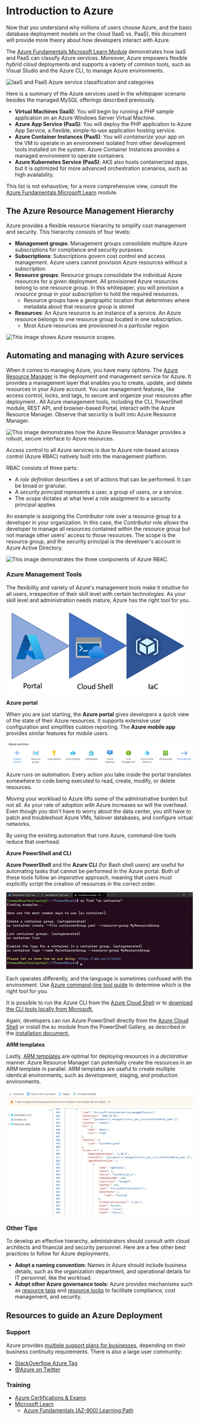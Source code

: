 # Introduction to Azure

Now that you understand why millions of users choose Azure, and the basic database deployment models on the cloud (IaaS vs. PaaS), this document will provide more theory about how developers interact with Azure.

The [Azure Fundamentals Microsoft Learn Module](https://docs.microsoft.com/learn/modules/intro-to-azure-fundamentals/) demonstrates how IaaS and PaaS can classify Azure services. Moreover, Azure empowers flexible *hybrid cloud* deployments and supports a variety of common tools, such as Visual Studio and the Azure CLI, to manage Azure environments.

![IaaS and PaaS Azure service classification and categories](./media/azure-services.png "Categories of Azure services")

Here is a summary of the Azure services used in the whitepaper scenario besides the managed MySQL offerings described previously. 

- **Virtual Machines (IaaS)**: You will begin by running a PHP sample application on an Azure Windows Server Virtual Machine. 
- **Azure App Service (PaaS)**: You will deploy the PHP application to Azure App Service, a flexible, simple-to-use application hosting service.
- **Azure Container Instances (PaaS)**: You will *containerize* your app on the VM to operate in an environment isolated from other development tools installed on the system. Azure Container Instances provides a managed environment to operate containers.
- **Azure Kubernetes Service (PaaS)**: AKS also hosts containerized apps, but it is optimized for more advanced orchestration scenarios, such as high availability. 

This list is not exhaustive; for a more comprehensive view, consult the [Azure Fundamentals Microsoft Learn](https://docs.microsoft.com/learn/modules/intro-to-azure-fundamentals/tour-of-azure-services) module.

## The Azure Resource Management Hierarchy

Azure provides a flexible resource hierarchy to simplify cost management and security. This hierarchy consists of four levels:

- **Management groups**: Management groups consolidate multiple Azure subscriptions for compliance and security purposes.
- **Subscriptions**: Subscriptions govern cost control and access management. Azure users cannot provision Azure resources without a subscription.
- **Resource groups**: Resource groups consolidate the individual Azure resources for a given deployment. All provisioned Azure resources belong to one resource group. In this whitepaper, you will provision a *resource group* in your *subscription* to hold the required resources.
  - Resource groups have a geographic location that determines where metadata about that resource group is stored
- **Resources**: An Azure resource is an instance of a service. An Azure resource belongs to one resource group located in one subscription.
  - Most Azure resources are provisioned in a particular region

![This image shows Azure resource scopes.](./media/scope-levels.png "Azure resource scopes")

## Automating and managing with Azure services

When it comes to managing Azure, you have many options. The [Azure Resource Manager](https://docs.microsoft.com/en-us/azure/azure-resource-manager/management/overview) is the deployment and management service for Azure. It provides a management layer that enables you to create, update, and delete resources in your Azure account. You use management features, like access control, locks, and tags, to secure and organize your resources after deployment.. All Azure management tools, including the CLI, PowerShell module, REST API, and browser-based Portal, interact with the Azure Resource Manager. Observe that security is built into Azure Resource Manager.

![This image demonstrates how the Azure Resource Manager provides a robust, secure interface to Azure resources.](media/consistent-management-layer.png "Azure Resource Manager explained")

Access control to all Azure services is due to Azure role-based access control (Azure RBAC) natively built into the management platform.

RBAC consists of three parts:

- A *role definition* describes a set of actions that can be performed. It can be broad or granular.
- A *security principal* represents a user, a group of users, or a service. 
- The *scope* dictates at what level a role assignment to a security principal applies.

An example is assigning the *Contributor* role over a resource group to a developer in your organization. In this case, the *Contributor* role allows the developer to manage all resources contained within the resource group but not manage other users' access to those resources. The scope is the resource group, and the security principal is the developer's account in Azure Active Directory.

![This image demonstrates the three components of Azure RBAC.](media/rbac-overview.png "Azure RBAC overview")

### Azure Management Tools

The flexibility and variety of Azure's management tools make it intuitive for all users, irrespective of their skill level with certain technologies. As your skill level and administration needs mature, Azure has the right tool for you.

![Azure service management tool maturity progression.](media/azure-management-tool-maturity.png "Azure service management tool")

**Azure portal**

When you are just starting, the **Azure portal** gives developers a quick view of the state of their Azure resources. It supports extensive user configuration and simplifies custom reporting. The **Azure mobile app** provides similar features for mobile users.

![The picture shows the some of the initial Azure service list.](media/azure-portal-services.png "Azure Portal Services")

Azure runs on automation. Every action you take inside the portal translates somewhere to code being executed to read, create, modify, or delete resources.

Moving your workload to Azure lifts some of the administrative burden but not all. As your rate of adoption with Azure increases so will the overhead. Even though you don't have to worry about the data center, you still have to patch and troubleshoot Azure VMs, failover databases, and configure virtual networks.

By using the existing automation that runs Azure, command-line tools reduce that overhead.

**Azure PowerShell and CLI**

**Azure PowerShell** and the **Azure CLI** (for Bash shell users) are useful for automating tasks that cannot be performed in the Azure portal. Both of these tools follow an *imperative* approach, meaning that users must explicitly script the creation of resources in the correct order.

![Shows an example of the Azure CLI.](media/azure-cli-example.png "Azure CLI Example")

Each operates differently, and the language is sometimes confused with the environment. Use [Azure command-line tool guide](https://docs.microsoft.com/en-us/azure/developer/azure-cli/choose-the-right-azure-command-line-tool) to determine which is the right tool for you.

It is possible to run the Azure CLI from the [Azure Cloud Shell](shell.azure.com) or to [download the CLI tools locally from Microsoft.](https://docs.microsoft.com/cli/azure/install-azure-cli)

Again, developers can run Azure PowerShell directly from the [Azure Cloud Shell](shell.azure.com) or install the `Az` module from the PowerShell Gallery, as described in the [installation document.](https://docs.microsoft.com/powershell/azure/install-az-ps?view=azps-6.6.0)

**ARM templates**

Lastly, [ARM templates](https://docs.microsoft.com/en-us/azure/azure-resource-manager/templates/) are optimal for deploying resources in a *declarative* manner. Azure Resource Manager can potentially create the resources in an ARM template in parallel. ARM templates are useful to create multiple identical environments, such as development, staging, and production environments.

![The picture shows an example of a ARM template JSON export.](media/azure-template-json-example.png "Azure Template JSON")

### Other Tips

To develop an effective hierarchy, administrators should consult with cloud architects and financial and security personnel. Here are a few other best practices to follow for Azure deployments.

- **Adopt a naming convention:** Names in Azure should include business details, such as the organization department, and operational details for IT personnel, like the workload.
- **Adopt other Azure governance tools:** Azure provides mechanisms such as [resource tags](https://docs.microsoft.com/azure/azure-resource-manager/management/tag-resources?tabs=json) and [resource locks](https://docs.microsoft.com/azure/azure-resource-manager/management/lock-resources?tabs=json) to facilitate compliance, cost management, and security.

## Resources to guide an Azure Deployment

### Support

Azure provides [multiple support plans for businesses](https://azure.microsoft.com/support/plans/), depending on their business continuity requirements. There is also a large user community:

- [StackOverflow Azure Tag](https://stackoverflow.com/questions/tagged/azure)
- [@Azure on Twitter](https://twitter.com/azure)

### Training

- [Azure Certifications & Exams](https://docs.microsoft.com/learn/certifications/browse/?products=azure)
- [Microsoft Learn](https://docs.microsoft.com/learn/)
  - [Azure Fundamentals (AZ-900) Learning Path](https://docs.microsoft.com/learn/paths/az-900-describe-cloud-concepts/)
